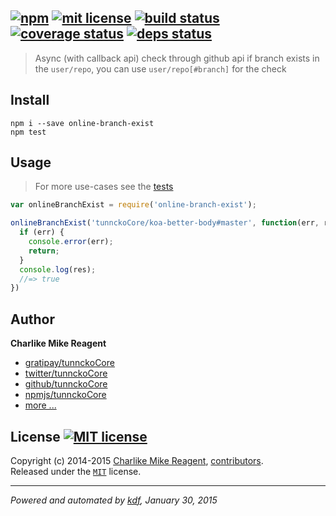 ## [![npm][npmjs-img]][npmjs-url] [![mit license][license-img]][license-url] [![build status][travis-img]][travis-url] [![coverage status][coveralls-img]][coveralls-url] [![deps status][daviddm-img]][daviddm-url]

> Async (with callback api) check through github api if branch exists in the `user/repo`, you can use `user/repo[#branch]` for the check

## Install
```
npm i --save online-branch-exist
npm test
```


## Usage
> For more use-cases see the [tests](./test.js)

```js
var onlineBranchExist = require('online-branch-exist');

onlineBranchExist('tunnckoCore/koa-better-body#master', function(err, res) {
  if (err) {
    console.error(err);
    return;
  }
  console.log(res);
  //=> true
})
```


## Author
**Charlike Mike Reagent**
+ [gratipay/tunnckoCore][author-gratipay]
+ [twitter/tunnckoCore][author-twitter]
+ [github/tunnckoCore][author-github]
+ [npmjs/tunnckoCore][author-npmjs]
+ [more ...][contrib-more]


## License [![MIT license][license-img]][license-url]
Copyright (c) 2014-2015 [Charlike Mike Reagent][contrib-more], [contributors][contrib-graf].  
Released under the [`MIT`][license-url] license.


[npmjs-url]: http://npm.im/online-branch-exist
[npmjs-img]: https://img.shields.io/npm/v/online-branch-exist.svg?style=flat&label=online-branch-exist

[coveralls-url]: https://coveralls.io/r/tunnckoCore/online-branch-exist?branch=master
[coveralls-img]: https://img.shields.io/coveralls/tunnckoCore/online-branch-exist.svg?style=flat

[license-url]: https://github.com/tunnckoCore/online-branch-exist/blob/master/license.md
[license-img]: https://img.shields.io/badge/license-MIT-blue.svg?style=flat

[travis-url]: https://travis-ci.org/tunnckoCore/online-branch-exist
[travis-img]: https://img.shields.io/travis/tunnckoCore/online-branch-exist.svg?style=flat

[daviddm-url]: https://david-dm.org/tunnckoCore/online-branch-exist
[daviddm-img]: https://img.shields.io/david/tunnckoCore/online-branch-exist.svg?style=flat

[author-gratipay]: https://gratipay.com/tunnckoCore
[author-twitter]: https://twitter.com/tunnckoCore
[author-github]: https://github.com/tunnckoCore
[author-npmjs]: https://npmjs.org/~tunnckocore

[contrib-more]: http://j.mp/1stW47C
[contrib-graf]: https://github.com/tunnckoCore/online-branch-exist/graphs/contributors

***

_Powered and automated by [kdf](https://github.com/tunnckoCore), January 30, 2015_